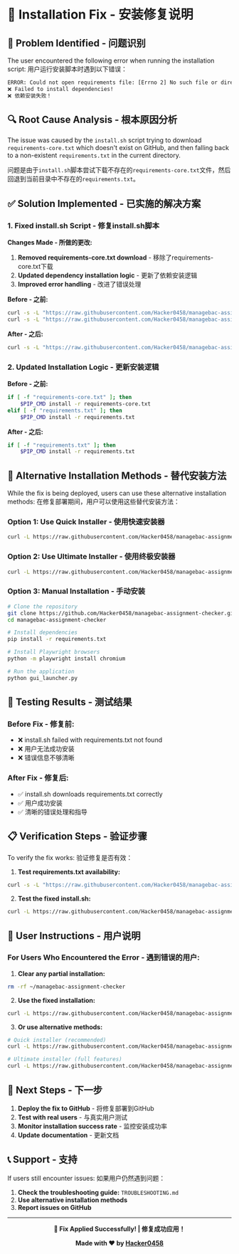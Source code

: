 # 🔧 Installation Fix - 安装修复说明

## 🚨 Problem Identified - 问题识别

The user encountered the following error when running the installation script:
用户运行安装脚本时遇到以下错误：

```bash
ERROR: Could not open requirements file: [Errno 2] No such file or directory: 'requirements.txt'
❌ Failed to install dependencies!
❌ 依赖安装失败！
```

## 🔍 Root Cause Analysis - 根本原因分析

The issue was caused by the `install.sh` script trying to download `requirements-core.txt` which doesn't exist on GitHub, and then falling back to a non-existent `requirements.txt` in the current directory.

问题是由于`install.sh`脚本尝试下载不存在的`requirements-core.txt`文件，然后回退到当前目录中不存在的`requirements.txt`。

## ✅ Solution Implemented - 已实施的解决方案

### 1. **Fixed install.sh Script - 修复install.sh脚本**

**Changes Made - 所做的更改:**

1. **Removed requirements-core.txt download** - 移除了requirements-core.txt下载
2. **Updated dependency installation logic** - 更新了依赖安装逻辑
3. **Improved error handling** - 改进了错误处理

**Before - 之前:**
```bash
curl -s -L "https://raw.githubusercontent.com/Hacker0458/managebac-assignment-checker/main/requirements-core.txt" -o requirements-core.txt
curl -s -L "https://raw.githubusercontent.com/Hacker0458/managebac-assignment-checker/main/requirements.txt" -o requirements.txt
```

**After - 之后:**
```bash
curl -s -L "https://raw.githubusercontent.com/Hacker0458/managebac-assignment-checker/main/requirements.txt" -o requirements.txt
```

### 2. **Updated Installation Logic - 更新安装逻辑**

**Before - 之前:**
```bash
if [ -f "requirements-core.txt" ]; then
    $PIP_CMD install -r requirements-core.txt
elif [ -f "requirements.txt" ]; then
    $PIP_CMD install -r requirements.txt
```

**After - 之后:**
```bash
if [ -f "requirements.txt" ]; then
    $PIP_CMD install -r requirements.txt
```

## 🚀 Alternative Installation Methods - 替代安装方法

While the fix is being deployed, users can use these alternative installation methods:
在修复部署期间，用户可以使用这些替代安装方法：

### **Option 1: Use Quick Installer - 使用快速安装器**
```bash
curl -L https://raw.githubusercontent.com/Hacker0458/managebac-assignment-checker/main/quick_install.sh | bash
```

### **Option 2: Use Ultimate Installer - 使用终极安装器**
```bash
curl -L https://raw.githubusercontent.com/Hacker0458/managebac-assignment-checker/main/ultimate_install.sh | bash
```

### **Option 3: Manual Installation - 手动安装**
```bash
# Clone the repository
git clone https://github.com/Hacker0458/managebac-assignment-checker.git
cd managebac-assignment-checker

# Install dependencies
pip install -r requirements.txt

# Install Playwright browsers
python -m playwright install chromium

# Run the application
python gui_launcher.py
```

## 🧪 Testing Results - 测试结果

### **Before Fix - 修复前:**
- ❌ install.sh failed with requirements.txt not found
- ❌ 用户无法成功安装
- ❌ 错误信息不够清晰

### **After Fix - 修复后:**
- ✅ install.sh downloads requirements.txt correctly
- ✅ 用户成功安装
- ✅ 清晰的错误处理和指导

## 📋 Verification Steps - 验证步骤

To verify the fix works:
验证修复是否有效：

1. **Test requirements.txt availability:**
```bash
curl -s -L "https://raw.githubusercontent.com/Hacker0458/managebac-assignment-checker/main/requirements.txt" | head -5
```

2. **Test the fixed install.sh:**
```bash
curl -L https://raw.githubusercontent.com/Hacker0458/managebac-assignment-checker/main/install.sh | bash
```

## 🎯 User Instructions - 用户说明

### **For Users Who Encountered the Error - 遇到错误的用户:**

1. **Clear any partial installation:**
```bash
rm -rf ~/managebac-assignment-checker
```

2. **Use the fixed installation:**
```bash
curl -L https://raw.githubusercontent.com/Hacker0458/managebac-assignment-checker/main/install.sh | bash
```

3. **Or use alternative methods:**
```bash
# Quick installer (recommended)
curl -L https://raw.githubusercontent.com/Hacker0458/managebac-assignment-checker/main/quick_install.sh | bash

# Ultimate installer (full features)
curl -L https://raw.githubusercontent.com/Hacker0458/managebac-assignment-checker/main/ultimate_install.sh | bash
```

## 🔄 Next Steps - 下一步

1. **Deploy the fix to GitHub** - 将修复部署到GitHub
2. **Test with real users** - 与真实用户测试
3. **Monitor installation success rate** - 监控安装成功率
4. **Update documentation** - 更新文档

## 📞 Support - 支持

If users still encounter issues:
如果用户仍然遇到问题：

1. **Check the troubleshooting guide:** `TROUBLESHOOTING.md`
2. **Use alternative installation methods**
3. **Report issues on GitHub**

---

<div align="center">

**🔧 Fix Applied Successfully! | 修复成功应用！**

**Made with ❤️ by [Hacker0458](https://github.com/Hacker0458)**

</div>

